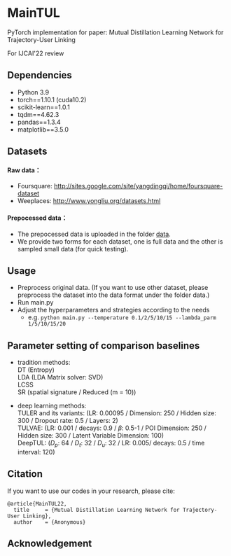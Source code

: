 # MainTUL

PyTorch implementation for paper: Mutual Distillation Learning Network for Trajectory-User Linking

For IJCAI'22 review


## Dependencies

- Python 3.9
- torch==1.10.1 (cuda10.2)
- scikit-learn==1.0.1
- tqdm==4.62.3
- pandas==1.3.4
- matplotlib==3.5.0


## Datasets

#### Raw data：
- Foursquare:  <http://sites.google.com/site/yangdingqi/home/foursquare-dataset>
- Weeplaces: <http://www.yongliu.org/datasets.html>

#### Prepocessed data：

- The prepocessed data is uploaded in the folder [data](./data).
- We provide two forms for each dataset, one is full data and the other is sampled small data (for quick testing).

## Usage
- Preprocess original data. (If you want to use other dataset, please preprocess the dataset into the data format under the folder data.)
- Run main.py
- Adjust the hyperparameters and strategies according to the needs
  - e.g. ```python main.py --temperature 0.1/2/5/10/15 --lambda_parm 1/5/10/15/20```

## Parameter setting of comparison baselines
  + tradition methods:  
    DT  (Entropy)  
    LDA (LDA Matrix solver: SVD)  
    LCSS  
    SR (spatial signature / Reduced (m = 10))  
  
  + deep learning methods:  
    TULER and its variants: (LR: 0.00095 / Dimension: 250 / Hidden size: 300 / Dropout rate: 0.5 / Layers: 2)  
    TULVAE: (LR: 0.001 / decays: 0.9 / $\beta$: 0.5-1 / POI Dimension: 250 / Hidden size: 300 / Latent Variable Dimension: 100)  
    DeepTUL: ($D_p$: 64 / $D_t$: 32 / $D_u$: 32 / LR: 0.005/ decays: 0.5 / time interval: 120)

## Citation

If you want to use our codes in your research, please cite:

```
@article{MainTUL22,
  title     = {Mutual Distillation Learning Network for Trajectory-User Linking},
  author    = {Anonymous}
```

## Acknowledgement